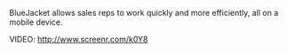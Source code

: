 BlueJacket allows sales reps to work quickly and more efficiently, all
on a mobile device.

VIDEO: http://www.screenr.com/k0Y8
